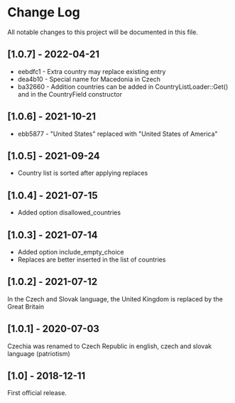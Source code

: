 # Change Log
All notable changes to this project will be documented in this file.

## [1.0.7] - 2022-04-21

* eebdfc1 - Extra country may replace existing entry
* dea4b10 - Special name for Macedonia in Czech
* ba32660 - Addition countries can be added in CountryListLoader::Get() and in the CountryField constructor

## [1.0.6] - 2021-10-21

* ebb5877 - "United States" replaced with "United States of America"

## [1.0.5] - 2021-09-24

* Country list is sorted after applying replaces

## [1.0.4] - 2021-07-15

* Added option disallowed_countries

## [1.0.3] - 2021-07-14

* Added option include_empty_choice
* Replaces are better inserted in the list of countries

## [1.0.2] - 2021-07-12

In the Czech and Slovak language, the United Kingdom is replaced by the Great Britain

## [1.0.1] - 2020-07-03

Czechia was renamed to Czech Republic in english, czech and slovak language (patriotism)

## [1.0] - 2018-12-11

First official release.
